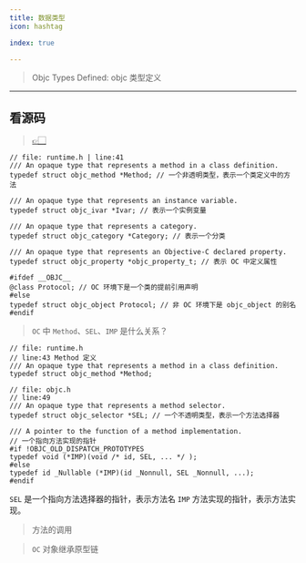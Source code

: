 ```yaml
---
title: 数据类型
icon: hashtag

index: true

---
```


> Objc Types Defined: objc 类型定义

<!-- more -->

[runtime.h#L41]: https://github.com/apple-oss-distributions/objc4/blob/objc4-876/runtime/runtime.h#L41

------

## 看源码
  > [👉🏻][runtime.h#L41]

```objc
// file: runtime.h | line:41
/// An opaque type that represents a method in a class definition.
typedef struct objc_method *Method; // 一个非透明类型，表示一个类定义中的方法

/// An opaque type that represents an instance variable.
typedef struct objc_ivar *Ivar; // 表示一个实例变量

/// An opaque type that represents a category.
typedef struct objc_category *Category; // 表示一个分类

/// An opaque type that represents an Objective-C declared property.
typedef struct objc_property *objc_property_t; // 表示 OC 中定义属性

#ifdef __OBJC__ 
@class Protocol; // OC 环境下是一个类的提前引用声明
#else 
typedef struct objc_object Protocol; // 非 OC 环境下是 objc_object 的别名
#endif
```


> `OC` 中 `Method`、`SEL`、`IMP` 是什么关系？

```objc
// file: runtime.h
// line:43 Method 定义
/// An opaque type that represents a method in a class definition.
typedef struct objc_method *Method;
```

```objc
// file: objc.h
// line:49 
/// An opaque type that represents a method selector.
typedef struct objc_selector *SEL; // 一个不透明类型，表示一个方法选择器

/// A pointer to the function of a method implementation. 
// 一个指向方法实现的指针
#if !OBJC_OLD_DISPATCH_PROTOTYPES
typedef void (*IMP)(void /* id, SEL, ... */ ); 
#else
typedef id _Nullable (*IMP)(id _Nonnull, SEL _Nonnull, ...); 
#endif
```

  `SEL` 是一个指向方法选择器的指针，表示方法名
  `IMP` 方法实现的指针，表示方法实现。

> 方法的调用


> `OC` 对象继承原型链


